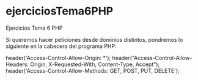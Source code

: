 # ejerciciosTema6PHP
Ejercicios Tema 6 PHP

Si queremos hacer peticiones desde dominios distintos, pondremos lo siguiente en la cabecera
del programa PHP:

header('Access-Control-Allow-Origin: *');
header("Access-Control-Allow-Headers: Origin, X-Requested-With, Content-Type, Accept");
header('Access-Control-Allow-Methods: GET, POST, PUT, DELETE');

